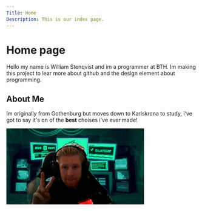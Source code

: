 ```yaml
---
Title: Home
Description: This is our index page.
---
```


Home page
==========================

Hello my name is William Stenqvist and im a programmer at BTH. Im making this project to lear more about github and the design element about programming.
## About Me
Im originally from Gothenburg but moves down to Karlskrona to study, i've got to say it's on of the **best** choises i've ever made! 

<img src="assets/img/me.png" alt="me" style="height: 200px;">


